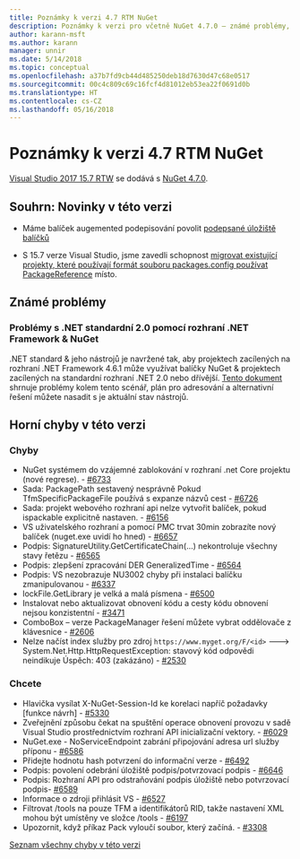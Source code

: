 ```yaml
---
title: Poznámky k verzi 4.7 RTM NuGet
description: Poznámky k verzi pro včetně NuGet 4.7.0 – známé problémy, opravy chyb, přidaných funkcí a chcete.
author: karann-msft
ms.author: karann
manager: unnir
ms.date: 5/14/2018
ms.topic: conceptual
ms.openlocfilehash: a37b7fd9cb44d485250deb18d7630d47c68e0517
ms.sourcegitcommit: 00c4c809c69c16fcf4d81012eb53ea22f0691d0b
ms.translationtype: HT
ms.contentlocale: cs-CZ
ms.lasthandoff: 05/16/2018
---
```

# <a name="nuget-47-rtm-release-notes"></a>Poznámky k verzi 4.7 RTM NuGet

[Visual Studio 2017 15.7 RTW](https://www.visualstudio.com/news/releasenotes/vs2017-relnotes) se dodává s [NuGet 4.7.0](https://dist.nuget.org/win-x86-commandline/v4.7.0/nuget.exe).

## <a name="summary-whats-new-in-this-release"></a>Souhrn: Novinky v této verzi

* Máme balíček augemented podepisování povolit [podepsané úložiště balíčků](https://github.com/NuGet/Home/wiki/Repository-Signatures)

* S 15.7 verze Visual Studio, jsme zavedli schopnost [migrovat existující projekty, které používají formát souboru packages.config používat PackageReference](https://docs.microsoft.com/en-us/nuget/reference/migrate-packages-config-to-package-reference) místo.

## <a name="known-issues"></a>Známé problémy

### <a name="issues-with-net-standard-20-with-net-framework--nuget"></a>Problémy s .NET standardní 2.0 pomocí rozhraní .NET Framework & NuGet

.NET standard & jeho nástrojů je navržené tak, aby projektech zacílených na rozhraní .NET Framework 4.6.1 může využívat balíčky NuGet & projektech zacílených na standardní rozhraní .NET 2.0 nebo dřívější. [Tento dokument](https://github.com/dotnet/standard/issues/481) shrnuje problémy kolem tento scénář, plán pro adresování a alternativní řešení můžete nasadit s je aktuální stav nástrojů.

## <a name="top-issues-fixed-in-this-release"></a>Horní chyby v této verzi

### <a name="bugs"></a>Chyby

* NuGet systémem do vzájemné zablokování v rozhraní .net Core projektu (nové regrese). - [#6733](https://github.com/NuGet/Home/issues/6733)
* Sada: PackagePath sestavený nesprávně Pokud TfmSpecificPackageFile používá s expanze názvů cest - [#6726](https://github.com/NuGet/Home/issues/6726)
* Sada: projekt webového rozhraní api nelze vytvořit balíček, pokud ispackable explicitně nastaven. - [#6156](https://github.com/NuGet/Home/issues/6156)
* VS uživatelského rozhraní a pomocí PMC trvat 30min zobrazíte nový balíček (nuget.exe uvidí ho hned) - [#6657](https://github.com/NuGet/Home/issues/6657)
* Podpis: SignatureUtility.GetCertificateChain(...) nekontroluje všechny stavy řetězu - [#6565](https://github.com/NuGet/Home/issues/6565)
* Podpis: zlepšení zpracování DER GeneralizedTime - [#6564](https://github.com/NuGet/Home/issues/6564)
* Podpis: VS nezobrazuje NU3002 chyby při instalaci balíčku zmanipulovanou - [#6337](https://github.com/NuGet/Home/issues/6337)
* lockFile.GetLibrary je velká a malá písmena - [#6500](https://github.com/NuGet/Home/issues/6500)
* Instalovat nebo aktualizovat obnovení kódu a cesty kódu obnovení nejsou konzistentní - [#3471](https://github.com/NuGet/Home/issues/3471)
* ComboBox – verze PackageManager řešení můžete vybrat oddělovače z klávesnice - [#2606](https://github.com/NuGet/Home/issues/2606)
* Nelze načíst index služby pro zdroj `https://www.myget.org/F/<id>` ---> System.Net.Http.HttpRequestException: stavový kód odpovědi neindikuje Úspěch: 403 (zakázáno) - [#2530](https://github.com/NuGet/Home/issues/2530)

### <a name="dcrs"></a>Chcete

* Hlavička vysílat X-NuGet-Session-Id ke korelaci napříč požadavky [funkce návrh] - [#5330](https://github.com/NuGet/Home/issues/5330)
* Zveřejnění způsobu čekat na spuštění operace obnovení provozu v sadě Visual Studio prostřednictvím rozhraní API inicializační vektory. - [#6029](https://github.com/NuGet/Home/issues/6029)
* NuGet.exe - NoServiceEndpoint zabrání připojování adresa url služby příponu - [#6586](https://github.com/NuGet/Home/issues/6586)
* Přidejte hodnotu hash potvrzení do informační verze - [#6492](https://github.com/NuGet/Home/issues/6492)
* Podpis: povolení odebrání úložiště podpis/potvrzovací podpis - [#6646](https://github.com/NuGet/Home/issues/6646)
* Podpis: Rozhraní API pro odstraňování podpis úložiště nebo potvrzovací podpis- [#6589](https://github.com/NuGet/Home/issues/6589)
* Informace o zdroji přihlásit VS - [#6527](https://github.com/NuGet/Home/issues/6527)
* Filtrovat /tools na pouze TFM a identifikátorů RID, takže nastavení XML mohou být umístěny ve složce /tools - [#6197](https://github.com/NuGet/Home/issues/6197)
* Upozornit, když příkaz Pack vyloučí soubor, který začíná.  - [#3308](https://github.com/NuGet/Home/issues/3308)

[Seznam všechny chyby v této verzi](https://github.com/NuGet/Home/issues?q=is%3Aissue+is%3Aclosed+milestone%3A%224.7")

